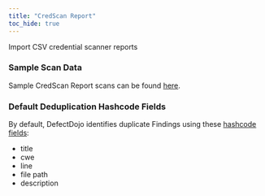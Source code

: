 ```yaml
---
title: "CredScan Report"
toc_hide: true
---
```

Import CSV credential scanner reports

### Sample Scan Data
Sample CredScan Report scans can be found [here](https://github.com/DefectDojo/django-DefectDojo/tree/master/unittests/scans/cred_scan).

### Default Deduplication Hashcode Fields
By default, DefectDojo identifies duplicate Findings using these [hashcode fields](https://docs.defectdojo.com/en/working_with_findings/finding_deduplication/about_deduplication/):

- title
- cwe
- line
- file path
- description
